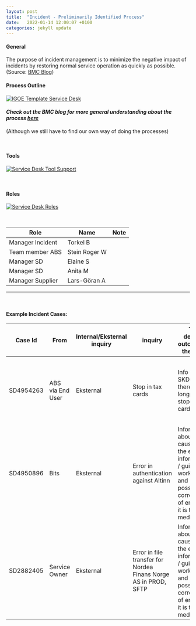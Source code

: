 ```yaml
---
layout: post
title:  "Incident - Preliminarily Identified Process"
date:   2022-01-14 12:00:07 +0100
categories: jekyll update
---
```


#### General
The purpose of incident management is to minimize the negative impact of incidents by restoring normal service operation as quickly as possible.
(Source: <a href="https://www.bmc.com/blogs/itil-incident-management/" target="_blank">BMC Blog</a>)

#### Process Outline
[![IGOE Template Service Desk](/processes/assets/images/process-im.png)](/processes/assets/images/process-im.png)

#### *Check out the BMC blog for more general understanding about the process <a href="https://www.bmc.com/blogs/itil-incident-management/" target="_blank">here</a>*
(Although we still have to find our own way of doing the processes)

<br />

#### Tools
[![Service Desk Tool Support](/processes/assets/images/tools-im.png)](/processes/assets/images/tools-im.png)

<br />

#### Roles
[![Service Desk Roles](/processes/assets/images/roles-im.png)](/processes/assets/images/roles-im.png)


<br />

| Role | Name | Note |
| -- | -- | -- |
| Manager Incident | Torkel B |  |
| Team member ABS | Stein Roger W |  |
| Manager SD | Elaine S |  |
| Manager SD | Anita M |  |
| Manager Supplier | Lars-Göran A |  |


---

<br />

#### **Example Incident Cases:**

| Case Id | From | Internal/Eksternal inquiry | inquiry | The desired outcome of the case | Contributors | Information security | Note |
| -- | -- | -- | -- | -- | -- | -- | -- |
| SD4954263 | ABS via End User | Eksternal | Stop in tax cards | Info from SKD that there is no longer a stop in tax cards | ABS <br /> Tax Administration <br /> SD | n/a | If the fault may not be with the service owner (the Tax Administration), the case must be passed on to the FA supplier|
| SD4950896  | Bits | Eksternal | Error in authentication against Altinn | Information about the cause of the error, information / guidance, workaround and possible correction of errors if it is the medicine | SD <br />Internal Team<br />FA Supplier<br />Operating Supplier | n/a | n/a |
| SD2882405 | Service Owner | Eksternal | Error in file transfer for Nordea Finans Norge AS in PROD, SFTP | Information about the cause of the error, information / guidance, workaround and possible correction of errors if it is the medicine | SD <br /> BR<br /> FA Supplier <br />Operating Supplier | n/a | n/a |
